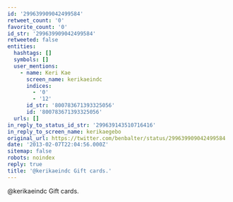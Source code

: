```yaml
---
id: '299639909042499584'
retweet_count: '0'
favorite_count: '0'
id_str: '299639909042499584'
retweeted: false
entities:
  hashtags: []
  symbols: []
  user_mentions:
    - name: Keri Kae
      screen_name: kerikaeindc
      indices:
        - '0'
        - '12'
      id_str: '800783671393325056'
      id: '800783671393325056'
  urls: []
in_reply_to_status_id_str: '299639143510716416'
in_reply_to_screen_name: kerikaegebo
original_url: https://twitter.com/benbalter/status/299639909042499584
date: '2013-02-07T22:04:56.000Z'
sitemap: false
robots: noindex
reply: true
title: '@kerikaeindc Gift cards.'
---
```


@kerikaeindc Gift cards.